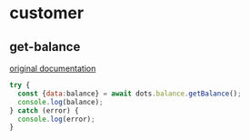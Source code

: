 # customer

## get-balance
[original documentation](https://developers.digitalocean.com/documentation/v2/#balance)
```javascript
try {
  const {data:balance} = await dots.balance.getBalance();
  console.log(balance);
} catch (error) {
  console.log(error);
}
```
